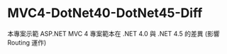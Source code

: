 MVC4-DotNet40-DotNet45-Diff
===========================

本專案示範 ASP.NET MVC 4 專案範本在 .NET 4.0 與 .NET 4.5 的差異 (影響 Routing 運作)
